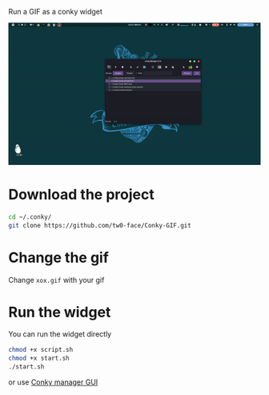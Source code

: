 Run a GIF as a conky widget

![alt text](conky-demo.gif)

# Download the project

```sh
cd ~/.conky/
git clone https://github.com/tw0-face/Conky-GIF.git
```

# Change the gif

Change `xox.gif` with your gif

# Run the widget

You can run the widget directly

```sh
chmod +x script.sh
chmod +x start.sh
./start.sh
```

or use [Conky manager GUI](https://github.com/zcot/conky-manager2)

